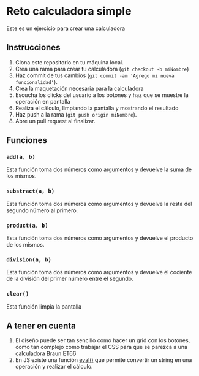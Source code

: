 # Reto calculadora simple

Este es un ejercicio para crear una calculadora

## Instrucciones

1. Clona este repositorio en tu máquina local.
2. Crea una rama para crear tu calculadora (`git checkout -b miNombre`)
3. Haz commit de tus cambios (`git commit -am 'Agrego mi nueva funcionalidad'`).
4. Crea la maquetación necesaria para la calculadora
5. Escucha los clicks del usuario a los botones y haz que se muestre la operación en pantalla
6. Realiza el cálculo, limpiando la pantalla y mostrando el resultado
7. Haz push a la rama (`git push origin miNombre`).
8. Abre un pull request al finalizar.

## Funciones

### `add(a, b)`

Esta función toma dos números como argumentos y devuelve la suma de los mismos.

### `substract(a, b)`

Esta función toma dos números como argumentos y devuelve la resta del segundo número al primero.

### `product(a, b)`

Esta función toma dos números como argumentos y devuelve el producto de los mismos.

### `division(a, b)`

Esta función toma dos números como argumentos y devuelve el cociente de la división del primer número entre el segundo.

### `clear()`

Esta función limpia la pantalla

## A tener en cuenta

1. El diseño puede ser tan sencillo como hacer un grid con los botones, como tan complejo como trabajar el CSS para que se parezca a una calculadora Braun ET66
2. En JS existe una función [eval()](https://www.w3schools.com/jsref/jsref_eval.asp) que permite convertir un string en una operación y realizar el cálculo. 